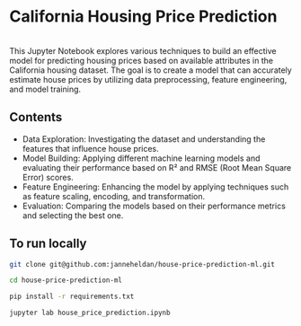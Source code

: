 # California Housing Price Prediction
<br>
This Jupyter Notebook explores various techniques to build an effective model for predicting housing prices based on available attributes in the California housing dataset. The goal is to create a model that can accurately estimate house prices by utilizing data preprocessing, feature engineering, and model training.

## Contents

- Data Exploration: Investigating the dataset and understanding the features that influence house prices.
- Model Building: Applying different machine learning models and evaluating their performance based on R² and RMSE (Root Mean Square Error) scores.
- Feature Engineering: Enhancing the model by applying techniques such as feature scaling, encoding, and transformation.
- Evaluation: Comparing the models based on their performance metrics and selecting the best one.
  
## To run locally

```bash
git clone git@github.com:janneheldan/house-price-prediction-ml.git
```
```bash
cd house-price-prediction-ml
```
```bash
pip install -r requirements.txt
```
```bash
jupyter lab house_price_prediction.ipynb
```

